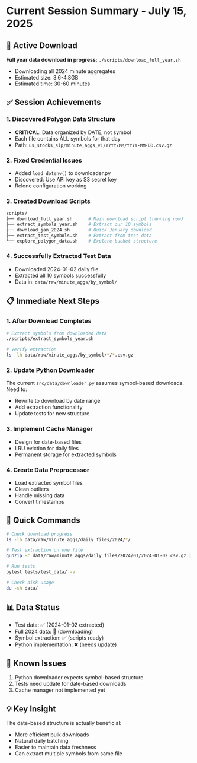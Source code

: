 # Current Session Summary - July 15, 2025

## 🚨 Active Download
**Full year data download in progress**: `./scripts/download_full_year.sh`
- Downloading all 2024 minute aggregates
- Estimated size: 3.6-4.8GB
- Estimated time: 30-60 minutes

## ✅ Session Achievements

### 1. Discovered Polygon Data Structure
- **CRITICAL**: Data organized by DATE, not symbol
- Each file contains ALL symbols for that day
- Path: `us_stocks_sip/minute_aggs_v1/YYYY/MM/YYYY-MM-DD.csv.gz`

### 2. Fixed Credential Issues
- Added `load_dotenv()` to downloader.py
- Discovered: Use API key as S3 secret key
- Rclone configuration working

### 3. Created Download Scripts
```bash
scripts/
├── download_full_year.sh      # Main download script (running now)
├── extract_symbols_year.sh    # Extract our 10 symbols
├── download_jan_2024.sh       # Quick January download
├── extract_test_symbols.sh    # Extract from test data
└── explore_polygon_data.sh    # Explore bucket structure
```

### 4. Successfully Extracted Test Data
- Downloaded 2024-01-02 daily file
- Extracted all 10 symbols successfully
- Data in: `data/raw/minute_aggs/by_symbol/`

## 📋 Immediate Next Steps

### 1. After Download Completes
```bash
# Extract symbols from downloaded data
./scripts/extract_symbols_year.sh

# Verify extraction
ls -lh data/raw/minute_aggs/by_symbol/*/*.csv.gz
```

### 2. Update Python Downloader
The current `src/data/downloader.py` assumes symbol-based downloads. Need to:
- Rewrite to download by date range
- Add extraction functionality
- Update tests for new structure

### 3. Implement Cache Manager
- Design for date-based files
- LRU eviction for daily files
- Permanent storage for extracted symbols

### 4. Create Data Preprocessor
- Load extracted symbol files
- Clean outliers
- Handle missing data
- Convert timestamps

## 🔧 Quick Commands

```bash
# Check download progress
ls -lh data/raw/minute_aggs/daily_files/2024/*/

# Test extraction on one file
gunzip -c data/raw/minute_aggs/daily_files/2024/01/2024-01-02.csv.gz | grep "^SPY," | wc -l

# Run tests
pytest tests/test_data/ -v

# Check disk usage
du -sh data/
```

## 📊 Data Status
- Test data: ✅ (2024-01-02 extracted)
- Full 2024 data: 🔄 (downloading)
- Symbol extraction: ✅ (scripts ready)
- Python implementation: ❌ (needs update)

## 🐛 Known Issues
1. Python downloader expects symbol-based structure
2. Tests need update for date-based downloads
3. Cache manager not implemented yet

## 💡 Key Insight
The date-based structure is actually beneficial:
- More efficient bulk downloads
- Natural daily batching
- Easier to maintain data freshness
- Can extract multiple symbols from same file